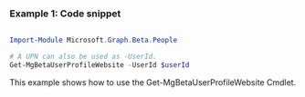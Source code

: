 ### Example 1: Code snippet

```powershell

Import-Module Microsoft.Graph.Beta.People

# A UPN can also be used as -UserId.
Get-MgBetaUserProfileWebsite -UserId $userId

```
This example shows how to use the Get-MgBetaUserProfileWebsite Cmdlet.

